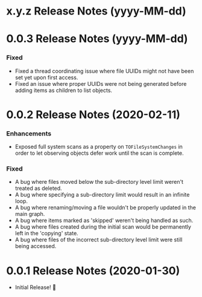 x.y.z Release Notes (yyyy-MM-dd)
=============================================================

0.0.3 Release Notes (yyyy-MM-dd)
=============================================================

### Fixed

* Fixed a thread coordinating issue where file UUIDs might not have
    been set yet upon first access.
* Fixed an issue where proper UUIDs were not being generated before 
    adding items as children to list objects.

0.0.2 Release Notes (2020-02-11)
=============================================================

### Enhancements

* Exposed full system scans as a property on `TOFileSystemChanges` in order to let
    observing objects defer work until the scan is complete.

### Fixed

* A bug where files moved below the sub-directory level limit weren't treated as deleted.
* A bug where specifying a sub-directory limit would result in an infinite loop.
* A bug where renaming/moving a file wouldn't be properly updated in the main graph.
* A bug where items marked as 'skipped' weren't being handled as such.
* A bug where files created during the initial scan would be permanently left in the 'copying' state.
* A bug where files of the incorrect sub-directory level limit were still being accessed.

0.0.1 Release Notes (2020-01-30)
=============================================================

* Initial Release! 🎉
